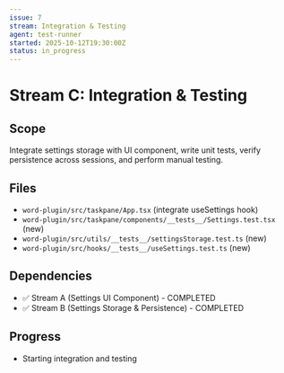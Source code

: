 ```yaml
---
issue: 7
stream: Integration & Testing
agent: test-runner
started: 2025-10-12T19:30:00Z
status: in_progress
---
```


# Stream C: Integration & Testing

## Scope
Integrate settings storage with UI component, write unit tests, verify persistence across sessions, and perform manual testing.

## Files
- `word-plugin/src/taskpane/App.tsx` (integrate useSettings hook)
- `word-plugin/src/taskpane/components/__tests__/Settings.test.tsx` (new)
- `word-plugin/src/utils/__tests__/settingsStorage.test.ts` (new)
- `word-plugin/src/hooks/__tests__/useSettings.test.ts` (new)

## Dependencies
- ✅ Stream A (Settings UI Component) - COMPLETED
- ✅ Stream B (Settings Storage & Persistence) - COMPLETED

## Progress
- Starting integration and testing
